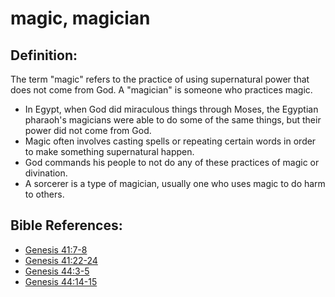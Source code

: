 # magic, magician #

## Definition: ##

The term "magic" refers to the practice of using supernatural power that does not come from God. A "magician" is someone who practices magic.

* In Egypt, when God did miraculous things through Moses, the Egyptian pharaoh's magicians were able to do some of the same things, but their power did not come from God.
* Magic often involves casting spells or repeating certain words in order to make something supernatural happen.
* God commands his people to not do any of these practices of magic or divination.
* A sorcerer is a type of magician, usually one who uses magic to do harm to others.



## Bible References: ##

* [Genesis 41:7-8](en/tn/gen/help/41/07)
* [Genesis 41:22-24](en/tn/gen/help/41/22)
* [Genesis 44:3-5](en/tn/gen/help/44/03)
* [Genesis 44:14-15](en/tn/gen/help/44/14)